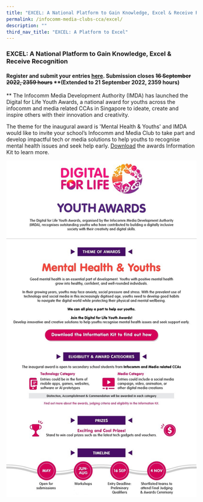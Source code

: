 ```yaml
---
title: "EXCEL: A National Platform to Gain Knowledge, Excel & Receive Recognition"
permalink: /infocomm-media-clubs-cca/excel/
description: ""
third_nav_title: "EXCEL: A Platform to Excel"
---
```

### EXCEL: A National Platform to Gain Knowledge, Excel & Receive Recognition

#### Register and submit your entries [here](https://form.gov.sg/#!/625e313cf3192100131ffe47). Submission closes ~~16 September 2022, 2359 hours~~ **(Extended to 21 September 2022, 2359 hours)
**
The Infocomm Media Development Authority (IMDA) has launched the Digital for Life Youth Awards, a national award for youths across the infocomm and media related CCAs in Singapore to ideate, create and inspire others with their innovation and creativity. 

The theme for the inaugural award is 'Mental Health & Youths' and IMDA would like to invite your school’s Infocomm and Media Club to take part and develop impactful tech or media solutions to help youths to recognise mental health issues and seek help early. [Download](https://file.go.gov.sg/dflyouthawards.pdf) the awards Information Kit to learn more.

![](/images/Icmclub/IMDA_YouthAwards%20revised.jpg)